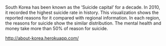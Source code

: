 South Korea has been known as the ‘Suicide capital’ for a decade. In 2010, it recorded the highest suicide rate in history. This visualization shows the reported reasons for it compared with regional information. In each region, the reasons for suicide show the similar distribution. The mental health and money take more than 50% of reason for suicide.

http://about-korea.herokuapp.com/
